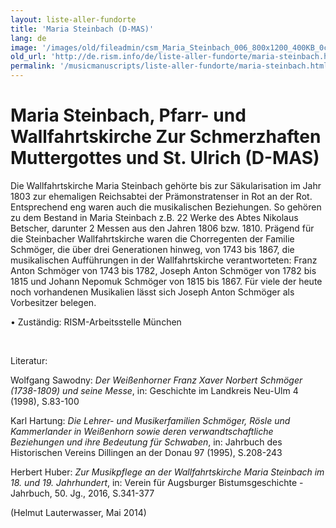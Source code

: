 ```yaml
---
layout: liste-aller-fundorte
title: 'Maria Steinbach (D-MAS)'
lang: de
image: '/images/old/fileadmin/csm_Maria_Steinbach_006_800x1200_400KB_0c0d8d16cb.jpg'
old_url: 'http://de.rism.info/de/liste-aller-fundorte/maria-steinbach.html'
permalink: '/musicmanuscripts/liste-aller-fundorte/maria-steinbach.html'
---
```



# Maria Steinbach, Pfarr- und Wallfahrtskirche Zur Schmerzhaften Muttergottes und St. Ulrich (D-MAS)

Die Wallfahrtskirche Maria Steinbach gehörte bis zur Säkularisation im Jahr 1803 zur ehemaligen Reichsabtei der Prämonstratenser in Rot an der Rot. Entsprechend eng waren auch die musikalischen Beziehungen. So gehören zu dem Bestand in Maria Steinbach z.B. 22 Werke des Abtes Nikolaus Betscher, darunter 2 Messen aus den Jahren 1806 bzw. 1810. Prägend für die Steinbacher Wallfahrtskirche waren die Chorregenten der Familie Schmöger, die über drei Generationen hinweg, von 1743 bis 1867, die musikalischen Aufführungen in der Wallfahrtskirche verantworteten: Franz Anton Schmöger von 1743 bis 1782, Joseph Anton Schmöger von 1782 bis 1815 und Johann Nepomuk Schmöger von 1815 bis 1867. Für viele der heute noch vorhandenen Musikalien lässt sich Joseph Anton Schmöger als Vorbesitzer belegen.

• Zuständig: RISM-Arbeitsstelle München

&nbsp;

Literatur:

Wolfgang Sawodny: _Der Weißenhorner Franz Xaver Norbert Schmöger (1738-1809) und seine Messe_, in: Geschichte im Landkreis Neu-Ulm 4 (1998), S.83-100

Karl Hartung: _Die Lehrer- und Musikerfamilien Schmöger, Rösle und Kammerlander in Weißenhorn sowie deren verwandtschaftliche Beziehungen und ihre Bedeutung für Schwaben_, in: Jahrbuch des Historischen Vereins Dillingen an der Donau 97 (1995), S.208-243

Herbert Huber: _Zur Musikpflege an der Wallfahrtskirche Maria Steinbach im 18. und 19. Jahrhundert_, in: Verein für Augsburger Bistumsgeschichte - Jahrbuch, 50. Jg., 2016, S.341-377

(Helmut Lauterwasser, Mai 2014)

